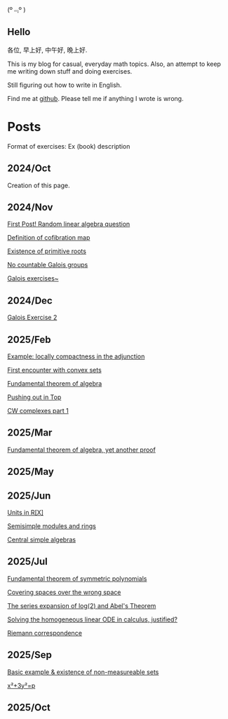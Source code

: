 

(º﹃º )

## Hello

各位, 早上好, 中午好, 晚上好.

This is my blog for casual,
everyday math topics. Also, an attempt to keep me writing down stuff and doing exercises. 

Still figuring out how to write in English.

<!-- I'm also working on a slightly more well-ordered notes on analysis and differential geometry at [Calculus](https://github.com/caelestia/Calculus). -->

Find me at [github](https://github.com/caelestia). Please tell me if anything I wrote is wrong.

# Posts

Format of exercises: Ex (book) description

## 2024/Oct

Creation of this page.

## 2024/Nov

[First Post! Random linear algebra question](https://caelestia.github.io/2024/1104.html)

[Definition of cofibration map](https://caelestia.github.io/2024/1105.html)

[Existence of primitive roots](https://caelestia.github.io/2024/1106.html)

<!-- [Paracompact spaces and partition of unity](https://caelestia.github.io/2024/1109.html) -->

[No countable Galois groups](https://caelestia.github.io/2024/1121.html)

[Galois exercises~](https://caelestia.github.io/2024/1123.html)

## 2024/Dec

[Galois Exercise 2](https://caelestia.github.io/2024/1204.html)

<!-- [Similarity of matrices and field extension](https://caelestia.github.io/2024/1207.html)/ -->

## 2025/Feb

[Example: locally compactness in the adjunction](https://caelestia.github.io/2025/0201.html)

[First encounter with convex sets](https://caelestia.github.io/2025/0221.html)

[Fundamental theorem of algebra](https://caelestia.github.io/2025/0222.html)

[Pushing out in Top](https://caelestia.github.io/2025/0223.html)

[CW complexes part 1](https://caelestia.github.io/2025/0227.html)

## 2025/Mar

<!-- [CW complexes part 2](https://caelestia.github.io/2025/0302.html) -->

[Fundamental theorem of algebra, yet another proof](https://caelestia.github.io/2025/0306.html)

## 2025/May

<!-- [Binomial Series??](https://caelestia.github.io/2025/0503.html) -->

## 2025/Jun

[Units in R[X]](https://caelestia.github.io/2025/0602.html)

[Semisimple modules and rings](https://caelestia.github.io/2025/0603.pdf)

[Central simple algebras](https://caelestia.github.io/2025/0605.pdf)

<!-- [Witt's theorem of quadratic forms](https://caelestia.github.io/2025/0606.pdf) -->

## 2025/Jul

[Fundamental theorem of symmetric polynomials](https://caelestia.github.io/2025/0714.pdf)

[Covering spaces over the wrong space](https://caelestia.github.io/2025/0715.pdf)

[The series expansion of log(2) and Abel's Theorem](https://caelestia.github.io/2025/0717.pdf)

[Solving the homogeneous linear ODE in calculus, justified?](https://caelestia.github.io/2025/0721.pdf)

[Riemann correspondence](https://caelestia.github.io/2025/0729.html)

## 2025/Sep

[Basic example & existence of non-measureable sets](https://caelestia.github.io/2025/0910.pdf)

[x²+3y²=p](https://caelestia.github.io/2025/0911.pdf)

## 2025/Oct

[]()
<!-- append -->